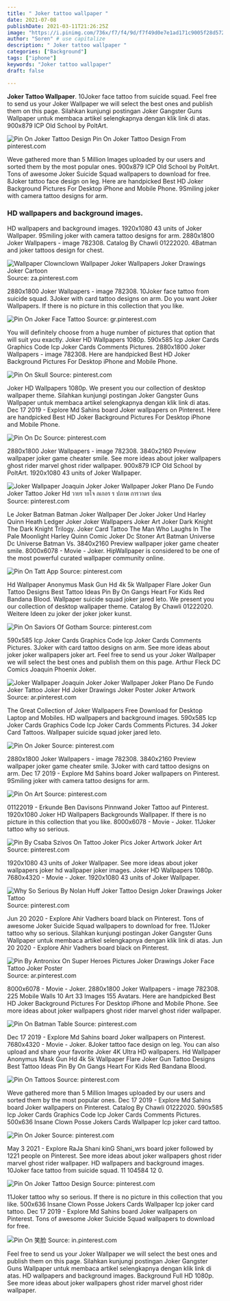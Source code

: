 ```yaml
---
title: " Joker tattoo wallpaper "
date: 2021-07-08
publishDate: 2021-03-11T21:26:25Z
image: "https://i.pinimg.com/736x/f7/f4/9d/f7f49d0e7e1ad171c9005f28d572c592.jpg"
author: "Soren" # use capitalize
description: " Joker tattoo wallpaper "
categories: ["Background"]
tags: ["iphone"]
keywords: "Joker tattoo wallpaper"
draft: false

---
```



**Joker Tattoo Wallpaper**. 10Joker face tattoo from suicide squad. Feel free to send us your Joker Wallpaper we will select the best ones and publish them on this page. Silahkan kunjungi postingan Joker Gangster Guns Wallpaper untuk membaca artikel selengkapnya dengan klik link di atas. 900x879 ICP Old School by PoltArt.

![Pin On Joker Tattoo Design](https://i.pinimg.com/736x/d7/02/c2/d702c2793eb6f9b93d3edfe51e2abe72.jpg "Pin On Joker Tattoo Design")
Pin On Joker Tattoo Design From pinterest.com


Weve gathered more than 5 Million Images uploaded by our users and sorted them by the most popular ones. 900x879 ICP Old School by PoltArt. Tons of awesome Joker Suicide Squad wallpapers to download for free. 8Joker tattoo face design on leg. Here are handpicked Best HD Joker Background Pictures For Desktop iPhone and Mobile Phone. 9Smiling joker with camera tattoo designs for arm.

### HD wallpapers and background images.

HD wallpapers and background images. 1920x1080 43 units of Joker Wallpaper. 9Smiling joker with camera tattoo designs for arm. 2880x1800 Joker Wallpapers - image 782308. Catalog By Chawli 01222020. 4Batman and joker tattoos design for chest.


![Wallpaper Clownclown Wallpaper Joker Wallpapers Joker Drawings Joker Cartoon](https://i.pinimg.com/originals/b3/5c/6b/b35c6bdcb70fcdde2caa32fa6e3e25f9.png "Wallpaper Clownclown Wallpaper Joker Wallpapers Joker Drawings Joker Cartoon")
Source: za.pinterest.com

2880x1800 Joker Wallpapers - image 782308. 10Joker face tattoo from suicide squad. 3Joker with card tattoo designs on arm. Do you want Joker Wallpapers. If there is no picture in this collection that you like.

![Pin On Joker Face Tattoo](https://i.pinimg.com/originals/53/62/48/53624840325f3592d74514745b51bb9a.jpg "Pin On Joker Face Tattoo")
Source: gr.pinterest.com

You will definitely choose from a huge number of pictures that option that will suit you exactly. Joker HD Wallpapers 1080p. 590x585 Icp Joker Cards Graphics Code Icp Joker Cards Comments Pictures. 2880x1800 Joker Wallpapers - image 782308. Here are handpicked Best HD Joker Background Pictures For Desktop iPhone and Mobile Phone.

![Pin On Skull](https://i.pinimg.com/originals/db/2e/c0/db2ec03f0597727187f3a3f8cad16a66.jpg "Pin On Skull")
Source: pinterest.com

Joker HD Wallpapers 1080p. We present you our collection of desktop wallpaper theme. Silahkan kunjungi postingan Joker Gangster Guns Wallpaper untuk membaca artikel selengkapnya dengan klik link di atas. Dec 17 2019 - Explore Md Sahins board Joker wallpapers on Pinterest. Here are handpicked Best HD Joker Background Pictures For Desktop iPhone and Mobile Phone.

![Pin On Dc](https://i.pinimg.com/originals/52/c9/fc/52c9fc470bfd6b1005c537d4b3096009.jpg "Pin On Dc")
Source: pinterest.com

2880x1800 Joker Wallpapers - image 782308. 3840x2160 Preview wallpaper joker game cheater smile. See more ideas about joker wallpapers ghost rider marvel ghost rider wallpaper. 900x879 ICP Old School by PoltArt. 1920x1080 43 units of Joker Wallpaper.

![Joker Wallpaper Joaquin Joker Joker Wallpaper Joker Plano De Fundo Joker Tattoo Joker Hd วายร ายโจ กเกอร ร ปภาพ การวาดร ปคน](https://i.pinimg.com/564x/67/ec/4c/67ec4c622bf7d1f44a191f281334f945.jpg "Joker Wallpaper Joaquin Joker Joker Wallpaper Joker Plano De Fundo Joker Tattoo Joker Hd วายร ายโจ กเกอร ร ปภาพ การวาดร ปคน")
Source: pinterest.com

Le Joker Batman Batman Joker Wallpaper Der Joker Joker Und Harley Quinn Heath Ledger Joker Joker Wallpapers Joker Art Joker Dark Knight The Dark Knight Trilogy. Joker Card Tattoo The Man Who Laughs In The Pale Moonlight Harley Quinn Comic Joker Dc Stoner Art Batman Universe Dc Universe Batman Vs. 3840x2160 Preview wallpaper joker game cheater smile. 8000x6078 - Movie - Joker. HipWallpaper is considered to be one of the most powerful curated wallpaper community online.

![Pin On Tatt App](https://i.pinimg.com/originals/c9/46/37/c94637217a26907762f2004da85332ee.png "Pin On Tatt App")
Source: pinterest.com

Hd Wallpaper Anonymus Mask Gun Hd 4k 5k Wallpaper Flare Joker Gun Tattoo Designs Best Tattoo Ideas Pin By On Gangs Heart For Kids Red Bandana Blood. Wallpaper suicide squad joker jared leto. We present you our collection of desktop wallpaper theme. Catalog By Chawli 01222020. Weitere Ideen zu joker der joker joker kunst.

![Pin On Saviors Of Gotham](https://i.pinimg.com/originals/c6/59/35/c65935c50b0e498d144ee400a6af09d9.jpg "Pin On Saviors Of Gotham")
Source: pinterest.com

590x585 Icp Joker Cards Graphics Code Icp Joker Cards Comments Pictures. 3Joker with card tattoo designs on arm. See more ideas about joker joker wallpapers joker art. Feel free to send us your Joker Wallpaper we will select the best ones and publish them on this page. Arthur Fleck DC Comics Joaquin Phoenix Joker.

![Joker Wallpaper Joaquin Joker Joker Wallpaper Joker Plano De Fundo Joker Tattoo Joker Hd Joker Drawings Joker Poster Joker Artwork](https://i.pinimg.com/originals/6b/cb/7e/6bcb7e1ab8e35a6837897abaf2d473c9.jpg "Joker Wallpaper Joaquin Joker Joker Wallpaper Joker Plano De Fundo Joker Tattoo Joker Hd Joker Drawings Joker Poster Joker Artwork")
Source: ar.pinterest.com

The Great Collection of Joker Wallpapers Free Download for Desktop Laptop and Mobiles. HD wallpapers and background images. 590x585 Icp Joker Cards Graphics Code Icp Joker Cards Comments Pictures. 34 Joker Card Tattoos. Wallpaper suicide squad joker jared leto.

![Pin On Joker](https://i.pinimg.com/originals/2e/f9/85/2ef9858b37eb1f15649f6c6ce9cab531.jpg "Pin On Joker")
Source: pinterest.com

2880x1800 Joker Wallpapers - image 782308. 3840x2160 Preview wallpaper joker game cheater smile. 3Joker with card tattoo designs on arm. Dec 17 2019 - Explore Md Sahins board Joker wallpapers on Pinterest. 9Smiling joker with camera tattoo designs for arm.

![Pin On Art](https://i.pinimg.com/originals/d4/29/12/d42912b92368e671eef4039a9830fee5.jpg "Pin On Art")
Source: pinterest.com

01122019 - Erkunde Ben Davisons Pinnwand Joker Tattoo auf Pinterest. 1920x1080 Joker HD Wallpapers Backgrounds Wallpaper. If there is no picture in this collection that you like. 8000x6078 - Movie - Joker. 11Joker tattoo why so serious.

![Pin By Csaba Szivos On Tattoo Joker Pics Joker Artwork Joker Art](https://i.pinimg.com/originals/b2/51/02/b251026e1b375debf944b9f9ed27ccc4.jpg "Pin By Csaba Szivos On Tattoo Joker Pics Joker Artwork Joker Art")
Source: pinterest.com

1920x1080 43 units of Joker Wallpaper. See more ideas about joker wallpapers joker hd wallpaper joker images. Joker HD Wallpapers 1080p. 7680x4320 - Movie - Joker. 1920x1080 43 units of Joker Wallpaper.

![Why So Serious By Nolan Huff Joker Tattoo Design Joker Drawings Joker Tattoo](https://i.pinimg.com/originals/d0/51/c1/d051c1747c1352b647f7ae6bc5429384.jpg "Why So Serious By Nolan Huff Joker Tattoo Design Joker Drawings Joker Tattoo")
Source: pinterest.com

Jun 20 2020 - Explore Ahir Vadhers board black on Pinterest. Tons of awesome Joker Suicide Squad wallpapers to download for free. 11Joker tattoo why so serious. Silahkan kunjungi postingan Joker Gangster Guns Wallpaper untuk membaca artikel selengkapnya dengan klik link di atas. Jun 20 2020 - Explore Ahir Vadhers board black on Pinterest.

![Pin By Antronixx On Super Heroes Pictures Joker Drawings Joker Face Tattoo Joker Poster](https://i.pinimg.com/originals/d0/73/f2/d073f25aed2c6693d288bd1c578000f4.jpg "Pin By Antronixx On Super Heroes Pictures Joker Drawings Joker Face Tattoo Joker Poster")
Source: ar.pinterest.com

8000x6078 - Movie - Joker. 2880x1800 Joker Wallpapers - image 782308. 225 Mobile Walls 10 Art 33 Images 155 Avatars. Here are handpicked Best HD Joker Background Pictures For Desktop iPhone and Mobile Phone. See more ideas about joker wallpapers ghost rider marvel ghost rider wallpaper.

![Pin On Batman Table](https://i.pinimg.com/originals/90/82/17/9082176680aa77fe27b530a4845a365e.jpg "Pin On Batman Table")
Source: pinterest.com

Dec 17 2019 - Explore Md Sahins board Joker wallpapers on Pinterest. 7680x4320 - Movie - Joker. 8Joker tattoo face design on leg. You can also upload and share your favorite Joker 4K Ultra HD wallpapers. Hd Wallpaper Anonymus Mask Gun Hd 4k 5k Wallpaper Flare Joker Gun Tattoo Designs Best Tattoo Ideas Pin By On Gangs Heart For Kids Red Bandana Blood.

![Pin On Tattoos](https://i.pinimg.com/originals/f3/81/1d/f3811d78a8f096de1b59a7d9af7905d2.jpg "Pin On Tattoos")
Source: pinterest.com

Weve gathered more than 5 Million Images uploaded by our users and sorted them by the most popular ones. Dec 17 2019 - Explore Md Sahins board Joker wallpapers on Pinterest. Catalog By Chawli 01222020. 590x585 Icp Joker Cards Graphics Code Icp Joker Cards Comments Pictures. 500x636 Insane Clown Posse Jokers Cards Wallpaper Icp joker card tattoo.

![Pin On Joker](https://i.pinimg.com/originals/60/dc/fe/60dcfeca88a710871872125e93d98a76.jpg "Pin On Joker")
Source: pinterest.com

May 3 2021 - Explore RaJa Shani kinG Shani_wrs board joker followed by 1221 people on Pinterest. See more ideas about joker wallpapers ghost rider marvel ghost rider wallpaper. HD wallpapers and background images. 10Joker face tattoo from suicide squad. 11 104584 12 0.

![Pin On Joker Tattoo Design](https://i.pinimg.com/736x/d7/02/c2/d702c2793eb6f9b93d3edfe51e2abe72.jpg "Pin On Joker Tattoo Design")
Source: pinterest.com

11Joker tattoo why so serious. If there is no picture in this collection that you like. 500x636 Insane Clown Posse Jokers Cards Wallpaper Icp joker card tattoo. Dec 17 2019 - Explore Md Sahins board Joker wallpapers on Pinterest. Tons of awesome Joker Suicide Squad wallpapers to download for free.

![Pin On 笑脸](https://i.pinimg.com/736x/f7/f4/9d/f7f49d0e7e1ad171c9005f28d572c592.jpg "Pin On 笑脸")
Source: in.pinterest.com

Feel free to send us your Joker Wallpaper we will select the best ones and publish them on this page. Silahkan kunjungi postingan Joker Gangster Guns Wallpaper untuk membaca artikel selengkapnya dengan klik link di atas. HD wallpapers and background images. Background Full HD 1080p. See more ideas about joker wallpapers ghost rider marvel ghost rider wallpaper.

